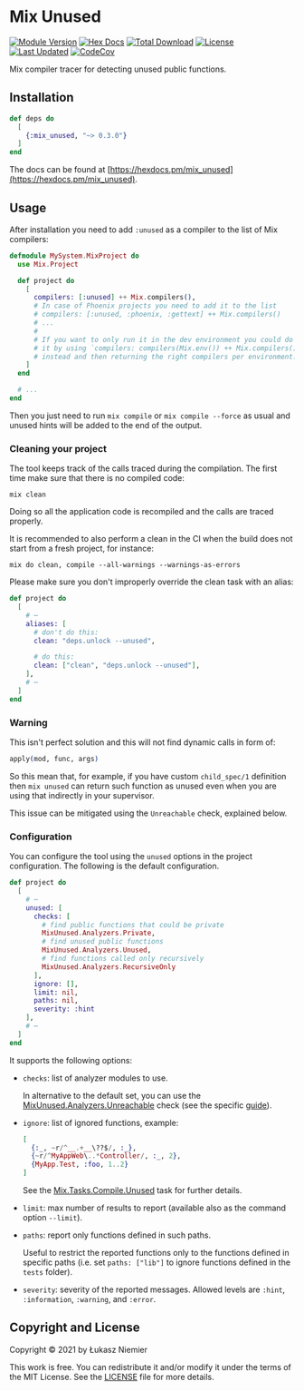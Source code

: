 # Mix Unused

[![Module Version](https://img.shields.io/hexpm/v/mix_unused.svg)](https://hex.pm/packages/mix_unused)
[![Hex Docs](https://img.shields.io/badge/hex-docs-lightgreen.svg)](https://hexdocs.pm/mix_unused/)
[![Total Download](https://img.shields.io/hexpm/dt/mix_unused.svg)](https://hex.pm/packages/mix_unused)
[![License](https://img.shields.io/hexpm/l/mix_unused.svg)](https://github.com/hauleth/mix_unused/blob/master/LICENSE.md)
[![Last Updated](https://img.shields.io/github/last-commit/hauleth/mix_unused.svg)](https://github.com/hauleth/mix_unused/commits/master)
[![CodeCov](https://codecov.io/gh/hauleth/mix_unused/branch/master/graph/badge.svg?token=936vbg6xv6)](https://codecov.io/gh/hauleth/mix_unused)

Mix compiler tracer for detecting unused public functions.

## Installation

```elixir
def deps do
  [
    {:mix_unused, "~> 0.3.0"}
  ]
end
```

The docs can be found at [https://hexdocs.pm/mix_unused](https://hexdocs.pm/mix_unused).

## Usage

After installation you need to add `:unused` as a compiler to the list of Mix
compilers:

```elixir
defmodule MySystem.MixProject do
  use Mix.Project

  def project do
    [
      compilers: [:unused] ++ Mix.compilers(),
      # In case of Phoenix projects you need to add it to the list
      # compilers: [:unused, :phoenix, :gettext] ++ Mix.compilers()
      # ...
      #
      # If you want to only run it in the dev environment you could do
      # it by using `compilers: compilers(Mix.env()) ++ Mix.compilers()`
      # instead and then returning the right compilers per environment.
    ]
  end

  # ...
end
```

Then you just need to run `mix compile` or `mix compile --force` as usual
and unused hints will be added to the end of the output.

### Cleaning your project

The tool keeps track of the calls traced during the compilation. The first time make sure that there is no compiled code:

```shell
mix clean
```

Doing so all the application code is recompiled and the calls are traced properly.

It is recommended to also perform a clean in the CI when the build does not start from a fresh project, for instance:

```shell
mix do clean, compile --all-warnings --warnings-as-errors
```

Please make sure you don't improperly override the clean task with an alias:

```elixir
def project do
  [
    # ⋯
    aliases: [
      # don't do this:
      clean: "deps.unlock --unused",

      # do this:
      clean: ["clean", "deps.unlock --unused"],
    ],
    # ⋯
  ]
end
```

### Warning

This isn't perfect solution and this will not find dynamic calls in form of:

```elixir
apply(mod, func, args)
```

So this mean that, for example, if you have custom `child_spec/1` definition
then `mix unused` can return such function as unused even when you are using
that indirectly in your supervisor.

This issue can be mitigated using the `Unreachable` check, explained below.

### Configuration

You can configure the tool using the `unused` options in the project configuration.
The following is the default configuration.

```elixir
def project do
  [
    # ⋯
    unused: [
      checks: [
        # find public functions that could be private
        MixUnused.Analyzers.Private,
        # find unused public functions
        MixUnused.Analyzers.Unused,
        # find functions called only recursively
        MixUnused.Analyzers.RecursiveOnly
      ],
      ignore: [],
      limit: nil,
      paths: nil,
      severity: :hint
    ],
    # ⋯
  ]
end
```

It supports the following options:

- `checks`: list of analyzer modules to use.

  In alternative to the default set, you can use the [MixUnused.Analyzers.Unreachable](`MixUnused.Analyzers.Unreachable`) check (see the specific [guide](guides/unreachable-analyzer.md)).

- `ignore`: list of ignored functions, example:

  ```elixir
  [
    {:_, ~r/^__.+__\??$/, :_},
    {~r/^MyAppWeb\..*Controller/, :_, 2},
    {MyApp.Test, :foo, 1..2}
  ]
  ```

  See the [Mix.Tasks.Compile.Unused](`Mix.Tasks.Compile.Unused`) task for further details.

- `limit`: max number of results to report (available also as the command option `--limit`).

- `paths`: report only functions defined in such paths.

  Useful to restrict the reported functions only to the functions defined in specific paths
  (i.e. set `paths: ["lib"]` to ignore functions defined in the `tests` folder).

- `severity`: severity of the reported messages.
  Allowed levels are `:hint`, `:information`, `:warning`, and `:error`.

## Copyright and License

Copyright © 2021 by Łukasz Niemier

This work is free. You can redistribute it and/or modify it under the
terms of the MIT License. See the [LICENSE](./LICENSE) file for more details.
